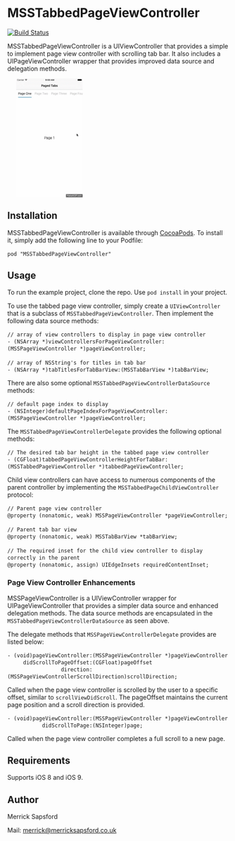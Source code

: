 # MSSTabbedPageViewController
[![Build Status](https://travis-ci.org/MerrickSapsford/MSSTabbedPageViewController.svg?branch=master)](https://travis-ci.org/MerrickSapsford/MSSTabbedPageViewController)

MSSTabbedPageViewController is a UIViewController that provides a simple to implement page view controller with scrolling tab bar. It also includes a UIPageViewController wrapper that provides improved data source and delegation methods.

<div style="width:100%;">
<img src="Example/MSSTabbedPageViewController.gif" align="center" height="30%" width="30%" style="margin-left:20px;">
</div>

<p><p>

## Installation
MSSTabbedPageViewController is available through [CocoaPods](http://cocoapods.org). To install it, simply add the following line to your Podfile:

    pod "MSSTabbedPageViewController"

## Usage
To run the example project, clone the repo. Use `pod install` in your project.

To use the tabbed page view controller, simply create a `UIViewController` that is a subclass of `MSSTabbedPageViewController`. Then implement the following data source methods:

```
// array of view controllers to display in page view controller
- (NSArray *)viewControllersForPageViewController:(MSSPageViewController *)pageViewController;

// array of NSString's for titles in tab bar
- (NSArray *)tabTitlesForTabBarView:(MSSTabBarView *)tabBarView;
```

There are also some optional `MSSTabbedPageViewControllerDataSource` methods:

```
// default page index to display
- (NSInteger)defaultPageIndexForPageViewController:(MSSPageViewController *)pageViewController;
```
The `MSSTabbedPageViewControllerDelegate` provides the following optional methods:

```
// The desired tab bar height in the tabbed page view controller
- (CGFloat)tabbedPageViewControllerHeightForTabBar:(MSSTabbedPageViewController *)tabbedPageViewController;
```

Child view controllers can have access to numerous components of the parent controller by implementing the `MSSTabbedPageChildViewController` protocol:

```
// Parent page view controller
@property (nonatomic, weak) MSSPageViewController *pageViewController;

// Parent tab bar view
@property (nonatomic, weak) MSSTabBarView *tabBarView;

// The required inset for the child view controller to display correctly in the parent
@property (nonatomic, assign) UIEdgeInsets requiredContentInset;
```

### Page View Controller Enhancements

MSSPageViewController is a UIViewController wrapper for UIPageViewController that provides a simpler data source and enhanced delegation methods. The data source methods are encapsulated in the `MSSTabbedPageViewControllerDataSource` as seen above. 

The delegate methods that `MSSPageViewControllerDelegate` provides are listed below:

```
- (void)pageViewController:(MSSPageViewController *)pageViewController
     didScrollToPageOffset:(CGFloat)pageOffset
                 direction:(MSSPageViewControllerScrollDirection)scrollDirection;
```
Called when the page view controller is scrolled by the user to a specific offset, similar to `scrollViewDidScroll`. The pageOffset maintains the current page position and a scroll direction is provided. 

```
- (void)pageViewController:(MSSPageViewController *)pageViewController
           didScrollToPage:(NSInteger)page;
```
Called when the page view controller completes a full scroll to a new page. 

## Requirements
Supports iOS 8 and iOS 9.

## Author
Merrick Sapsford

Mail: [merrick@merricksapsford.co.uk](mailto:merrick@merricksapsford.co.uk)
